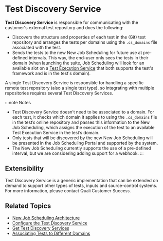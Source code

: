 # Test Discovery Service

**Test Discovery Service** is responsible for communicating with the customer's external test repository and does the following:

- Discovers the structure and properties of each test in the (Git) test repository and arranges the tests per domains using the `.cs_domains` file associated with the test.
- Sends the tests to the new New Job Scheduling for future use at pre-defined intervals. This way, the end-user only sees the tests in their domain (when launching the suite, Job Scheduling will look for an available slot on a [Test Execution Service](../test-execution-service/index.md) that both supports the test's framework and is in the test's domain).

A single Test Discovery Service is responsible for handling a specific remote test repository (also a single test type), so integrating with multiple repositories requires several Test Discovery Services.

:::note Notes
- Test Discovery Service doesn't need to be associated to a domain. For each test, it checks which domain it applies to using the `.cs_domains` file in the test’s online repository and passes this information to the New Job Scheduling, which assigns the execution of the test to an available Test Execution Service in the test’s domain.
- Only tests that will be discovered by the new New Job Scheduling will be presented in the Job Scheduling Portal and supported by the system.
- The New Job Scheduling currently supports the use of a pre-defined interval, but we are considering adding support for a webhook.
:::

## Extensibility

Test Discovery Service is a generic implementation that can be extended on demand to support other types of tests, inputs and source-control systems. For more information, please contact Quali Customer Success.

## Related Topics

- [New Job Scheduling Architecture](../new-jss-architecture.md)
- [Configure the Test Discovery Service](./config-test-discovery-service.md)
- [Get Test Discovery Services](../../../../api-guide/new-jss-rest-api/get-test-discovery-services.md)
- [Associating Tests to Different Domains](../test-repository-config/associate-tests-to-domains.md)